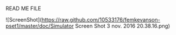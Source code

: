 READ ME FILE 

![ScreenShot](https://raw.github.com/10533176/femkevanson-pset1/master/doc/Simulator Screen Shot 3 nov. 2016 20.38.16.png)
